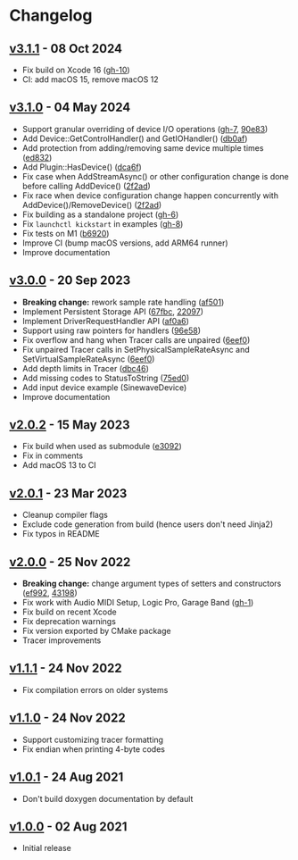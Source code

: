 # Changelog

## [v3.1.1][v3.1.1] - 08 Oct 2024

* Fix build on Xcode 16 ([gh-10][gh-10])
* CI: add macOS 15, remove macOS 12

[v3.1.1]: https://github.com/gavv/libASPL/releases/tag/v3.1.1

[gh-10]: https://github.com/gavv/libASPL/issues/10

## [v3.1.0][v3.1.0] - 04 May 2024

* Support granular overriding of device I/O operations ([gh-7][gh-7], [90e83][90e83])
* Add Device::GetControlHandler() and GetIOHandler() ([db0af][db0af])
* Add protection from adding/removing same device multiple times ([ed832][ed832])
* Add Plugin::HasDevice() ([dca6f][dca6f])
* Fix case when AddStreamAsync() or other configuration change is done before calling AddDevice() ([2f2ad][2f2ad])
* Fix race when device configuration change happen concurrently with AddDevice()/RemoveDevice() ([2f2ad][2f2ad])
* Fix building as a standalone project ([gh-6][gh-6])
* Fix `launchctl kickstart` in examples ([gh-8][gh-8])
* Fix tests on M1 ([b6920][b6920])
* Improve CI (bump macOS versions, add ARM64 runner)
* Improve documentation

[v3.1.0]: https://github.com/gavv/libASPL/releases/tag/v3.1.0

[gh-6]: https://github.com/gavv/libASPL/pull/6
[gh-7]: https://github.com/gavv/libASPL/issues/7
[gh-8]: https://github.com/gavv/libASPL/issues/8

[b6920]: https://github.com/gavv/libASPL/commit/b6920f3e49f061d94c98d632f3f8f21f0a20adc5
[db0af]: https://github.com/gavv/libASPL/commit/db0afc8ecc9c983e460621bd2f2cda145bf9050c
[90e83]: https://github.com/gavv/libASPL/commit/90e83424fd1174ef62e342726938b91520390db4
[2f2ad]: https://github.com/gavv/libASPL/commit/2f2ad68cabd0438281397e6cb02aa0ec247dc071
[ed832]: https://github.com/gavv/libASPL/commit/ed8328d8cdcae25ef85c72a233fe9e2f45fed333
[dca6f]: https://github.com/gavv/libASPL/commit/dca6f729bded554bdfd1a2071383054d10e90c81

## [v3.0.0][v3.0.0] - 20 Sep 2023

* **Breaking change:** rework sample rate handling ([af501][af501])
* Implement Persistent Storage API ([67fbc][67fbc], [22097][22097])
* Implement DriverRequestHandler API ([af0a6][af0a6])
* Support using raw pointers for handlers ([96e58][96e58])
* Fix overflow and hang when Tracer calls are unpaired ([6eef0][6eef0])
* Fix unpaired Tracer calls in SetPhysicalSampleRateAsync and SetVirtualSampleRateAsync ([6eef0][6eef0])
* Add depth limits in Tracer ([dbc46][dbc46])
* Add missing codes to StatusToString ([75ed0][75ed0])
* Add input device example (SinewaveDevice)
* Improve documentation

[v3.0.0]: https://github.com/gavv/libASPL/releases/tag/v3.0.0

[af501]: https://github.com/gavv/libASPL/commit/af501ee92670b07e3b5796e702dc7a943f1a8b14
[67fbc]: https://github.com/gavv/libASPL/commit/67fbc7033c6d26bd5a7ea647dde40875a13ce468
[22097]: https://github.com/gavv/libASPL/commit/22097e0d57c583a4511f6365b8a9869953f79dfe
[af0a6]: https://github.com/gavv/libASPL/commit/af0a62e7a29cbb42d675793c8d2ae48239ac6696
[96e58]: https://github.com/gavv/libASPL/commit/96e5808d40f36c4cd76bcbc5581cbe39663da15c
[6eef0]: https://github.com/gavv/libASPL/commit/6eef024d98b3125743614281cc9cb0df85305b0f
[dbc46]: https://github.com/gavv/libASPL/commit/dbc462b3e21254f2c1e4414ec69ebe8475f71c26
[75ed0]: https://github.com/gavv/libASPL/commit/75ed0eabfdd3256ebe2c5c51252346b78d6fb468

## [v2.0.2][v2.0.2] - 15 May 2023

* Fix build when used as submodule ([e3092][e3092])
* Fix in comments
* Add macOS 13 to CI

[v2.0.2]: https://github.com/gavv/libASPL/releases/tag/v2.0.2

[e3092]: https://github.com/gavv/libASPL/commit/e3092677b13614b8eafe5f93fe7f072feb4eff4d

## [v2.0.1][v2.0.1] - 23 Mar 2023

* Cleanup compiler flags
* Exclude code generation from build (hence users don't need Jinja2)
* Fix typos in README

[v2.0.1]: https://github.com/gavv/libASPL/releases/tag/v2.0.1

## [v2.0.0][v2.0.0] - 25 Nov 2022

* **Breaking change:** change argument types of setters and constructors ([ef992][ef992], [43198][43198])
* Fix work with Audio MIDI Setup, Logic Pro, Garage Band ([gh-1][gh-1])
* Fix build on recent Xcode
* Fix deprecation warnings
* Fix version exported by CMake package
* Tracer improvements

[v2.0.0]: https://github.com/gavv/libASPL/releases/tag/v2.0.0

[gh-1]: https://github.com/gavv/libASPL/issues/1

[ef992]: https://github.com/gavv/libASPL/commit/ef992e8bb4d6986e3b91b47b94d0aab2dd5e07ac
[43198]: https://github.com/gavv/libASPL/commit/4319814f5e55c20c300f6888d16b9e78d9066cbb

## [v1.1.1][v1.1.0] - 24 Nov 2022

* Fix compilation errors on older systems

[v1.1.1]: https://github.com/gavv/libASPL/releases/tag/v1.1.1

## [v1.1.0][v1.1.0] - 24 Nov 2022

* Support customizing tracer formatting
* Fix endian when printing 4-byte codes

[v1.1.0]: https://github.com/gavv/libASPL/releases/tag/v1.1.0

## [v1.0.1][v1.0.1] - 24 Aug 2021

* Don't build doxygen documentation by default

[v1.0.1]: https://github.com/gavv/libASPL/releases/tag/v1.0.1

## [v1.0.0][v1.0.0] - 02 Aug 2021

* Initial release

[v1.0.0]: https://github.com/gavv/libASPL/releases/tag/v1.0.0
